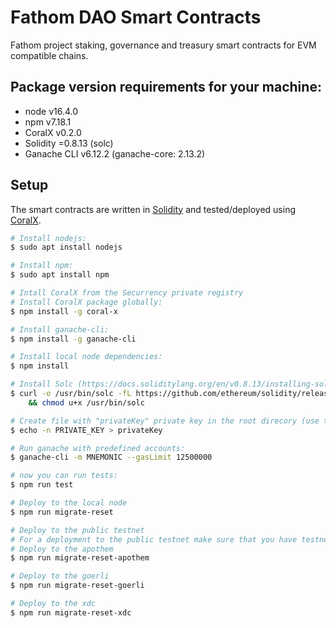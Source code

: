 # Fathom DAO Smart Contracts

Fathom project staking, governance and treasury smart contracts for EVM compatible chains.

## Package version requirements for your machine:

- node v16.4.0
- npm v7.18.1
- CoralX v0.2.0
- Solidity =0.8.13 (solc)
- Ganache CLI v6.12.2 (ganache-core: 2.13.2)

## Setup

The smart contracts are written in [Solidity](https://github.com/ethereum/solidity) and tested/deployed using [CoralX](https://github.com/Securrency-OSS/CoralX).

```bash
# Install nodejs:
$ sudo apt install nodejs

# Install npm:
$ sudo apt install npm

# Intall CoralX from the Securrency private registry
# Install CoralX package globally:
$ npm install -g coral-x

# Install ganache-cli:
$ npm install -g ganache-cli

# Install local node dependencies:
$ npm install

# Install Solc (https://docs.soliditylang.org/en/v0.8.13/installing-solidity.html)
$ curl -o /usr/bin/solc -fL https://github.com/ethereum/solidity/releases/download/v0.8.13/solc-static-linux \
    && chmod u+x /usr/bin/solc

# Create file with "privateKey" private key in the root direcory (use this only for tests):
$ echo -n PRIVATE_KEY > privateKey

# Run ganache with predefined accounts:
$ ganache-cli -m MNEMONIC --gasLimit 12500000

# now you can run tests:
$ npm run test

# Deploy to the local node
$ npm run migrate-reset

# Deploy to the public testnet
# For a deployment to the public testnet make sure that you have testnet coins
# Deploy to the apothem
$ npm run migrate-reset-apothem

# Deploy to the goerli
$ npm run migrate-reset-goerli

# Deploy to the xdc
$ npm run migrate-reset-xdc
```
